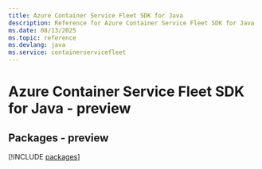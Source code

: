 ```yaml
---
title: Azure Container Service Fleet SDK for Java
description: Reference for Azure Container Service Fleet SDK for Java
ms.date: 08/13/2025
ms.topic: reference
ms.devlang: java
ms.service: containerservicefleet
---
```

# Azure Container Service Fleet SDK for Java - preview
## Packages - preview
[!INCLUDE [packages](container-service-fleet-index.md)]